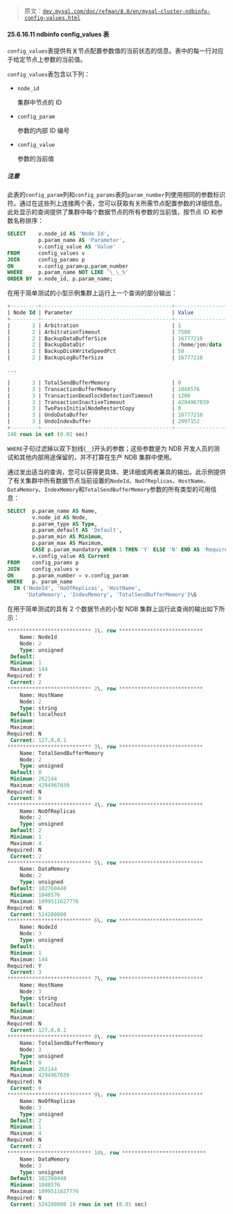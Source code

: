 > 原文：[`dev.mysql.com/doc/refman/8.0/en/mysql-cluster-ndbinfo-config-values.html`](https://dev.mysql.com/doc/refman/8.0/en/mysql-cluster-ndbinfo-config-values.html)

#### 25.6.16.11 ndbinfo config_values 表

`config_values`表提供有关节点配置参数值的当前状态的信息。表中的每一行对应于给定节点上参数的当前值。

`config_values`表包含以下列：

+   `node_id`

    集群中节点的 ID

+   `config_param`

    参数的内部 ID 编号

+   `config_value`

    参数的当前值

##### 注意

此表的`config_param`列和`config_params`表的`param_number`列使用相同的参数标识符。通过在这些列上连接两个表，您可以获取有关所需节点配置参数的详细信息。此处显示的查询提供了集群中每个数据节点的所有参数的当前值，按节点 ID 和参数名称排序：

```sql
SELECT    v.node_id AS 'Node Id',
          p.param_name AS 'Parameter',
          v.config_value AS 'Value'
FROM      config_values v
JOIN      config_params p
ON        v.config_param=p.param_number
WHERE     p.param_name NOT LIKE '\_\_%'
ORDER BY  v.node_id, p.param_name;
```

在用于简单测试的小型示例集群上运行上一个查询的部分输出：

```sql
+---------+------------------------------------------+----------------+
| Node Id | Parameter                                | Value          |
+---------+------------------------------------------+----------------+
|       2 | Arbitration                              | 1              |
|       2 | ArbitrationTimeout                       | 7500           |
|       2 | BackupDataBufferSize                     | 16777216       |
|       2 | BackupDataDir                            | /home/jon/data |
|       2 | BackupDiskWriteSpeedPct                  | 50             |
|       2 | BackupLogBufferSize                      | 16777216       |

...

|       3 | TotalSendBufferMemory                    | 0              |
|       3 | TransactionBufferMemory                  | 1048576        |
|       3 | TransactionDeadlockDetectionTimeout      | 1200           |
|       3 | TransactionInactiveTimeout               | 4294967039     |
|       3 | TwoPassInitialNodeRestartCopy            | 0              |
|       3 | UndoDataBuffer                           | 16777216       |
|       3 | UndoIndexBuffer                          | 2097152        |
+---------+------------------------------------------+----------------+
248 rows in set (0.02 sec)
```

`WHERE`子句过滤掉以双下划线(`__`)开头的参数；这些参数是为 NDB 开发人员的测试和其他内部用途保留的，并不打算在生产 NDB 集群中使用。

通过发出适当的查询，您可以获得更具体、更详细或两者兼具的输出。此示例提供了有关集群中所有数据节点当前设置的`NodeId`、`NoOfReplicas`、`HostName`、`DataMemory`、`IndexMemory`和`TotalSendBufferMemory`参数的所有类型的可用信息：

```sql
SELECT  p.param_name AS Name,
        v.node_id AS Node,
        p.param_type AS Type,
        p.param_default AS 'Default',
        p.param_min AS Minimum,
        p.param_max AS Maximum,
        CASE p.param_mandatory WHEN 1 THEN 'Y' ELSE 'N' END AS 'Required',
        v.config_value AS Current
FROM    config_params p
JOIN    config_values v
ON      p.param_number = v.config_param
WHERE   p. param_name
  IN ('NodeId', 'NoOfReplicas', 'HostName',
      'DataMemory', 'IndexMemory', 'TotalSendBufferMemory')\G
```

在用于简单测试的具有 2 个数据节点的小型 NDB 集群上运行此查询的输出如下所示：

```sql
*************************** 1\. row ***************************
    Name: NodeId
    Node: 2
    Type: unsigned
 Default:
 Minimum: 1
 Maximum: 144
Required: Y
 Current: 2
*************************** 2\. row ***************************
    Name: HostName
    Node: 2
    Type: string
 Default: localhost
 Minimum:
 Maximum:
Required: N
 Current: 127.0.0.1
*************************** 3\. row ***************************
    Name: TotalSendBufferMemory
    Node: 2
    Type: unsigned
 Default: 0
 Minimum: 262144
 Maximum: 4294967039
Required: N
 Current: 0
*************************** 4\. row ***************************
    Name: NoOfReplicas
    Node: 2
    Type: unsigned
 Default: 2
 Minimum: 1
 Maximum: 4
Required: N
 Current: 2
*************************** 5\. row ***************************
    Name: DataMemory
    Node: 2
    Type: unsigned
 Default: 102760448
 Minimum: 1048576
 Maximum: 1099511627776
Required: N
 Current: 524288000
*************************** 6\. row ***************************
    Name: NodeId
    Node: 3
    Type: unsigned
 Default:
 Minimum: 1
 Maximum: 144
Required: Y
 Current: 3
*************************** 7\. row ***************************
    Name: HostName
    Node: 3
    Type: string
 Default: localhost
 Minimum:
 Maximum:
Required: N
 Current: 127.0.0.1
*************************** 8\. row ***************************
    Name: TotalSendBufferMemory
    Node: 3
    Type: unsigned
 Default: 0
 Minimum: 262144
 Maximum: 4294967039
Required: N
 Current: 0
*************************** 9\. row ***************************
    Name: NoOfReplicas
    Node: 3
    Type: unsigned
 Default: 2
 Minimum: 1
 Maximum: 4
Required: N
 Current: 2
*************************** 10\. row ***************************
    Name: DataMemory
    Node: 3
    Type: unsigned
 Default: 102760448
 Minimum: 1048576
 Maximum: 1099511627776
Required: N
 Current: 524288000 10 rows in set (0.01 sec)
```
